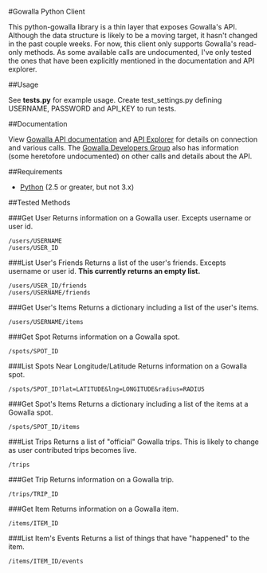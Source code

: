 #Gowalla Python Client

This python-gowalla library is a thin layer that exposes Gowalla's API. Although the data structure is likely to be a moving target, it hasn't changed in the past couple weeks. For now, this client only supports Gowalla's read-only methods. As some available calls are undocumented, I've only tested the ones that have been explicitly mentioned in the documentation and API explorer.


##Usage

See **tests.py** for example usage. Create test_settings.py defining USERNAME, PASSWORD and API\_KEY to run tests.


##Documentation

View [Gowalla API documentation](http://gowalla.com/api/docs) and [API Explorer]() for details on connection and various calls. The [Gowalla Developers Group](http://groups.google.com/group/gowalla-dev) also has information (some heretofore undocumented) on other calls and details about the API.


##Requirements

- [Python](http://python.org/) (2.5 or greater, but not 3.x)


##Tested Methods

###Get User
Returns information on a Gowalla user. Excepts username or user id.

	/users/USERNAME
	/users/USER_ID


###List User's Friends
Returns a list of the user's friends. Excepts username or user id. **This currently returns an empty list.**

	/users/USER_ID/friends
	/users/USERNAME/friends


###Get User's Items
Returns a dictionary including a list of the user's items. 

	/users/USERNAME/items


###Get Spot
Returns information on a Gowalla spot.

	/spots/SPOT_ID


###List Spots Near Longitude/Latitude
Returns information on a Gowalla spot.

	/spots/SPOT_ID?lat=LATITUDE&lng=LONGITUDE&radius=RADIUS


###Get Spot's Items
Returns a dictionary including a list of the items at a Gowalla spot.

	/spots/SPOT_ID/items


###List Trips
Returns a list of "official" Gowalla trips. This is likely to change as user contributed trips becomes live.

	/trips 


###Get Trip 
Returns information on a Gowalla trip.

	/trips/TRIP_ID


###Get Item
Returns information on a Gowalla item.

	/items/ITEM_ID


###List Item's Events
Returns a list of things that have "happened" to the item.

	/items/ITEM_ID/events